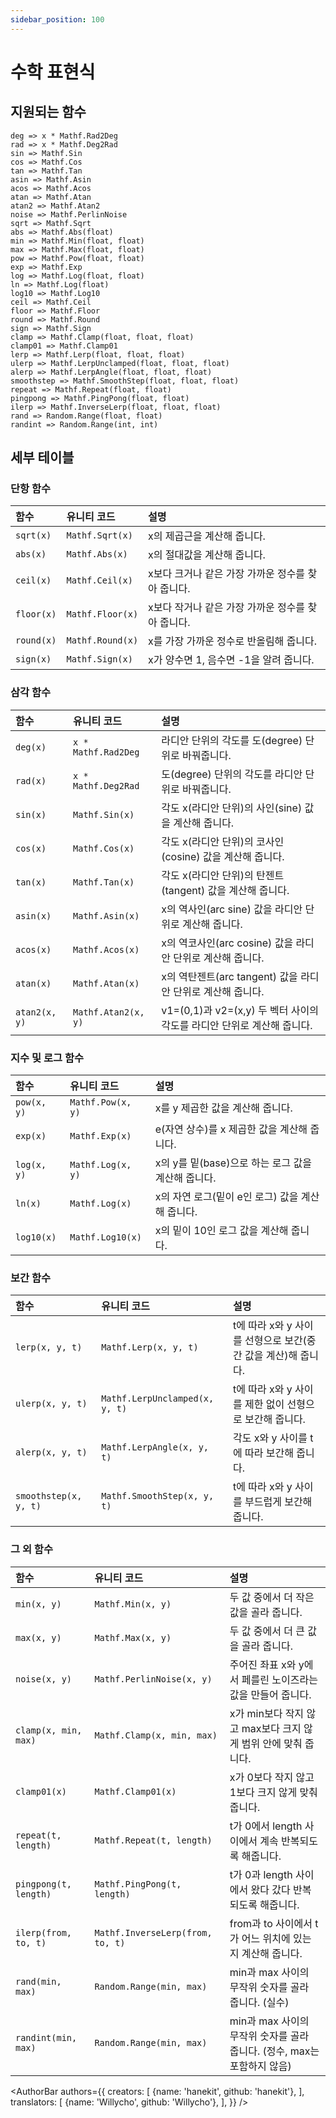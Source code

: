 ```yaml
---
sidebar_position: 100
---
```


# 수학 표현식

## 지원되는 함수

```
deg => x * Mathf.Rad2Deg
rad => x * Mathf.Deg2Rad
sin => Mathf.Sin
cos => Mathf.Cos
tan => Mathf.Tan
asin => Mathf.Asin
acos => Mathf.Acos
atan => Mathf.Atan
atan2 => Mathf.Atan2
noise => Mathf.PerlinNoise
sqrt => Mathf.Sqrt
abs => Mathf.Abs(float)
min => Mathf.Min(float, float)
max => Mathf.Max(float, float)
pow => Mathf.Pow(float, float)
exp => Mathf.Exp
log => Mathf.Log(float, float)
ln => Mathf.Log(float)
log10 => Mathf.Log10
ceil => Mathf.Ceil
floor => Mathf.Floor
round => Mathf.Round
sign => Mathf.Sign
clamp => Mathf.Clamp(float, float, float)
clamp01 => Mathf.Clamp01
lerp => Mathf.Lerp(float, float, float)
ulerp => Mathf.LerpUnclamped(float, float, float)
alerp => Mathf.LerpAngle(float, float, float)
smoothstep => Mathf.SmoothStep(float, float, float)
repeat => Mathf.Repeat(float, float)
pingpong => Mathf.PingPong(float, float)
ilerp => Mathf.InverseLerp(float, float, float)
rand => Random.Range(float, float)
randint => Random.Range(int, int)
```

## 세부 테이블

### 단항 함수

| 함수   | 유니티 코드       | 설명                                              |
|:---------- |:---------------- |:-------------------------------------------------------- |
| `sqrt(x)`  | `Mathf.Sqrt(x)`  | x의 제곱근을 계산해 줍니다.                            |
| `abs(x)`   | `Mathf.Abs(x)`   | x의 절대값을 계산해 줍니다.                         |
| `ceil(x)`  | `Mathf.Ceil(x)`  | x보다 크거나 같은 가장 가까운 정수를 찾아 줍니다. |
| `floor(x)` | `Mathf.Floor(x)` | x보다 작거나 같은 가장 가까운 정수를 찾아 줍니다.     |
| `round(x)` | `Mathf.Round(x)` | x를 가장 가까운 정수로 반올림해 줍니다.    |
| `sign(x)`  | `Mathf.Sign(x)`  | x가 양수면 1, 음수면 -1을 알려 줍니다.                            |

### 삼각 함수

| 함수      | 유니티 코드          | 설명                                                 |
|:------------- |:------------------- |:----------------------------------------------------------- |
| `deg(x)`      | `x * Mathf.Rad2Deg` | 라디안 단위의 각도를 도(degree) 단위로 바꿔줍니다.                  |
| `rad(x)`      | `x * Mathf.Deg2Rad` | 도(degree) 단위의 각도를 라디안 단위로 바꿔줍니다.                  |
| `sin(x)`      | `Mathf.Sin(x)`      | 각도 x(라디안 단위)의 사인(sine) 값을 계산해 줍니다.            |
| `cos(x)`      | `Mathf.Cos(x)`      | 각도 x(라디안 단위)의 코사인(cosine) 값을 계산해 줍니다.          |
| `tan(x)`      | `Mathf.Tan(x)`      | 각도 x(라디안 단위)의 탄젠트(tangent) 값을 계산해 줍니다.         |
| `asin(x)`     | `Mathf.Asin(x)`     | x의 역사인(arc sine) 값을 라디안 단위로 계산해 줍니다.                       |
| `acos(x)`     | `Mathf.Acos(x)`     | x의 역코사인(arc cosine) 값을 라디안 단위로 계산해 줍니다.                     |
| `atan(x)`     | `Mathf.Atan(x)`     | x의 역탄젠트(arc tangent) 값을 라디안 단위로 계산해 줍니다.                    |
| `atan2(x, y)` | `Mathf.Atan2(x, y)` | v1=(0,1)과 v2=(x,y) 두 벡터 사이의 각도를 라디안 단위로 계산해 줍니다. |

### 지수 및 로그 함수

| 함수    | 유니티 코드        | 설명                                  |
|:----------- |:----------------- |:-------------------------------------------- |
| `pow(x, y)` | `Mathf.Pow(x, y)` | x를 y 제곱한 값을 계산해 줍니다.          |
| `exp(x)`    | `Mathf.Exp(x)`    | e(자연 상수)를 x 제곱한 값을 계산해 줍니다.          |
| `log(x, y)` | `Mathf.Log(x, y)` | x의 y를 밑(base)으로 하는 로그 값을 계산해 줍니다.        |
| `ln(x)`     | `Mathf.Log(x)`    | x의 자연 로그(밑이 e인 로그) 값을 계산해 줍니다. |
| `log10(x)`  | `Mathf.Log10(x)`  | x의 밑이 10인 로그 값을 계산해 줍니다.          |

### 보간 함수

| 함수              | 유니티 코드                     | 설명                                                                 |
|:--------------------- |:------------------------------ |:---------------------------------------------------------------------------- |
| `lerp(x, y, t)`       | `Mathf.Lerp(x, y, t)`          | t에 따라 x와 y 사이를 선형으로 보간(중간 값을 계산)해 줍니다.                                  |
| `ulerp(x, y, t)`      | `Mathf.LerpUnclamped(x, y, t)` | t에 따라 x와 y 사이를 제한 없이 선형으로 보간해 줍니다. |
| `alerp(x, y, t)`      | `Mathf.LerpAngle(x, y, t)`     | 각도 x와 y 사이를 t에 따라 보간해 줍니다.                                    |
| `smoothstep(x, y, t)` | `Mathf.SmoothStep(x, y, t)`    |  t에 따라 x와 y 사이를 부드럽게 보간해 줍니다.                                  |


### 그 외 함수

| 함수              | 유니티 코드                       | 설명                                                                                          |
|:--------------------- |:-------------------------------- |:---------------------------------------------------------------------------------------------------- |
| `min(x, y)`           | `Mathf.Min(x, y)`                | 두 값 중에서 더 작은 값을 골라 줍니다.                                                                   |
| `max(x, y)`           | `Mathf.Max(x, y)`                | 두 값 중에서 더 큰 값을 골라 줍니다.                                                                    |
| `noise(x, y)`         | `Mathf.PerlinNoise(x, y)`        | 주어진 좌표 x와 y에서 페를린 노이즈라는 값을 만들어 줍니다.                                                |
| `clamp(x, min, max)`  | `Mathf.Clamp(x, min, max)`       | x가 min보다 작지 않고 max보다 크지 않게 범위 안에 맞춰 줍니다.                                                         |
| `clamp01(x)`          | `Mathf.Clamp01(x)`               | x가 0보다 작지 않고 1보다 크지 않게 맞춰 줍니다.                                                              |
| `repeat(t, length)`   | `Mathf.Repeat(t, length)`        | t가 0에서 length 사이에서 계속 반복되도록 해줍니다.                            |
| `pingpong(t, length)` | `Mathf.PingPong(t, length)`      | t가 0과 length 사이에서 왔다 갔다 반복되도록 해줍니다.                       |
| `ilerp(from, to, t)`  | `Mathf.InverseLerp(from, to, t)` | from과 to 사이에서 t가 어느 위치에 있는지 계산해 줍니다. |
| `rand(min, max)`      | `Random.Range(min, max)`         | min과 max 사이의 무작위 숫자를 골라 줍니다. (실수)                           |
| `randint(min, max)`   | `Random.Range(min, max)`         | min과 max 사이의 무작위 숫자를 골라 줍니다. (정수, max는 포함하지 않음)                         |

<AuthorBar authors={{
  creators: [
    {name: 'hanekit', github: 'hanekit'},
  ],
  translators: [
    {name: 'Willycho', github: 'Willycho'},
  ],
}} />
